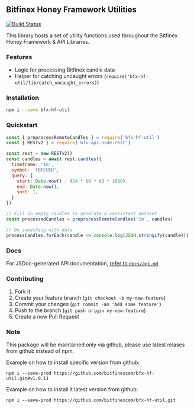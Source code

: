 ## Bitfinex Honey Framework Utilities

[![Build Status](https://travis-ci.org/bitfinexcom/bfx-hf-util.svg?branch=master)](https://travis-ci.org/bitfinexcom/bfx-hf-util)

This library hosts a set of utility functions used throughout the Bitfinex Honey Framework & API Libraries.

### Features

* Logic for processing Bitfinex candle data
* Helper for catching uncaught errors (`require('bfx-hf-util/lib/catch_uncaught_errors)`)

### Installation

```bash
npm i --save bfx-hf-util
```

### Quickstart

```js
const { preprocessRemoteCandles } = require('bfx-hf-util')
const { RESTv2 } = require('bfx-api-node-rest')

const rest = new RESTv2()
const candles = await rest.candles({
  timeframe: '1m',
  symbol: 'tBTCUSD',
  query: {
    start: Date.now() - (24 * 60 * 60 * 1000),
    end: Date.now(),
    sort: 1,
  }
})

// Fill in empty candles to generate a consistent dataset
const processedCandles = preprocessRemoteCandles('1m', candles)

// Do something with data
processCandles.forEach(candle => console.log(JSON.stringify(candle)))
```

### Docs

For JSDoc-generated API documentation, [refer to `docs/api.md`](/docs/api.md)

### Contributing

1. Fork it
2. Create your feature branch (`git checkout -b my-new-feature`)
3. Commit your changes (`git commit -am 'Add some feature'`)
4. Push to the branch (`git push origin my-new-feature`)
5. Create a new Pull Request

### Note

This package will be maintained only via github, please use latest relases from github instead of npm.

Example on how to install specific version from github:
```
npm i --save-prod https://github.com/bitfinexcom/bfx-hf-util.git#v1.0.11
```

Example on how to install it latest version from github:
```
npm i --save-prod https://github.com/bitfinexcom/bfx-hf-util.git
```
